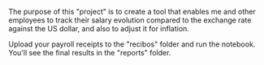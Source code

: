 The purpose of this "project" is to create a tool that enables
me and other employees to track their salary evolution compared to
the exchange rate against the US dollar, and also to adjust it for inflation.

Upload your payroll receipts to the "recibos" folder and run the notebook. You'll see the final results in the "reports" folder.

